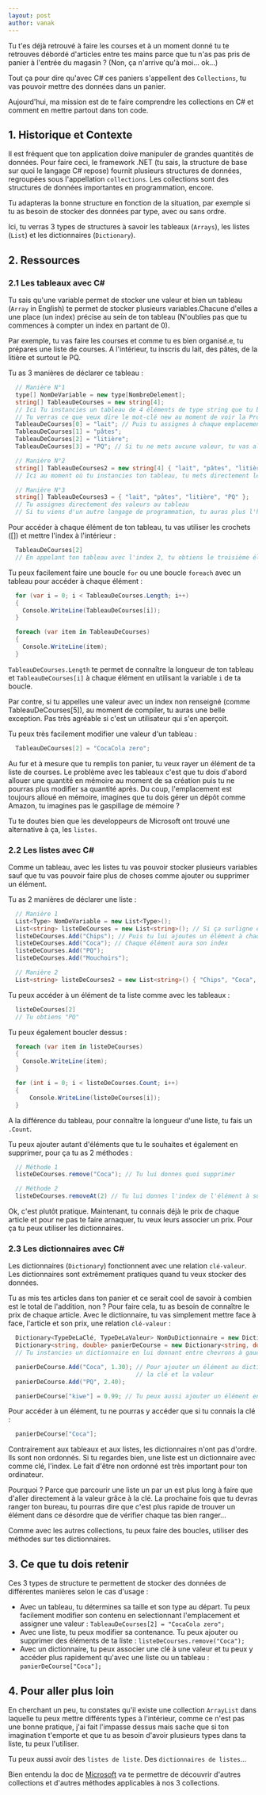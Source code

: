 ```yaml
---
layout: post
author: vanak
---
```


Tu t'es déjà retrouvé à faire les courses et à un moment donné tu te retrouves débordé d'articles entre tes mains parce que tu n'as pas pris de panier à l'entrée du magasin ? (Non, ça n'arrive qu'à moi... ok...)

Tout ça pour dire qu'avec C# ces paniers s'appellent des `Collections`, tu vas pouvoir mettre des données dans un panier.

Aujourd'hui, ma mission est de te faire comprendre les collections en C# et comment en mettre partout dans ton code.

## 1. Historique et Contexte
Il est fréquent que ton application doive manipuler de grandes quantités de données. Pour faire ceci, le framework .NET (tu sais, la structure de base sur quoi le langage C# repose) fournit plusieurs structures de données, regroupées sous l'appellation `collections`. Les collections sont des structures de données importantes en programmation, encore. 

Tu adapteras la bonne structure en fonction de la situation, par exemple si tu as besoin de stocker des données par type, avec ou sans ordre. 

Ici, tu verras 3 types de structures à savoir les tableaux (`Arrays`), les listes (`List`) et les dictionnaires (`Dictionary`).

## 2. Ressources
### 2.1 Les tableaux avec C#
Tu sais qu'une variable permet de stocker une valeur et bien un tableau (`Array` in English) te permet de stocker plusieurs variables.Chacune d'elles a une place (un index) précise au sein de ton tableau (N'oublies pas que tu commences à compter un index en partant de 0). 

Par exemple, tu vas faire les courses et comme tu es bien organisé.e, tu prépares une liste de courses. A l'intérieur, tu inscris du lait, des pâtes, de la litière et surtout le PQ. 

Tu as 3 manières de déclarer ce tableau : 
```cs
  // Manière N°1 
  type[] NomDeVariable = new type[NombreDelement];
  string[] TableauDeCourses = new string[4];
  // Ici Tu instancies un tableau de 4 éléments de type string que tu bloques en mémoire
  // Tu verras ce que veux dire le mot-clé new au moment de voir la Programmation Orientée Objet 
  TableauDeCourses[0] = "lait"; // Puis tu assignes à chaque emplacement une valeur, ici à l'emplacement 0
  TableauDeCourses[1] = "pâtes"; 
  TableauDeCourses[2] = "litière";
  TableauDeCourses[3] = "PQ"; // Si tu ne mets aucune valeur, tu vas allouer de l'espace en mémoire pour rien

  // Manière N°2
  string[] TableauDeCourses2 = new string[4] { "lait", "pâtes", "litière", "PQ" };
  // Ici au moment où tu instancies ton tableau, tu mets directement les valeurs correspondantes

  // Manière N°3
  string[] TableauDeCourses3 = { "lait", "pâtes", "litière", "PQ" };
  // Tu assignes directement des valeurs au tableau
  // Si tu viens d'un autre langage de programmation, tu auras plus l'habitude avec celui là
```

Pour accéder à chaque élément de ton tableau, tu vas utiliser les crochets ([]) et mettre l'index à l'intérieur :
```cs
  TableauDeCourses[2] 
  // En appelant ton tableau avec l'index 2, tu obtiens le troisième élément de ton tableau : "litière"
```

Tu peux facilement faire une boucle `for` ou une boucle `foreach` avec un tableau pour accéder à chaque élément :
```cs
  for (var i = 0; i < TableauDeCourses.Length; i++)
  {
    Console.WriteLine(TableauDeCourses[i]);
  }

  foreach (var item in TableauDeCourses)
  {
    Console.WriteLine(item);
  }
```
`TableauDeCourses.Length` te permet de connaître la longueur de ton tableau et `TableauDeCourses[i]` à chaque élément en utilisant la variable `i` de ta boucle.

Par contre, si tu appelles une valeur avec un index non renseigné (comme TableauDeCourses[5]), au moment de compiler, tu auras une belle exception. Pas très agréable si c'est un utilisateur qui s'en aperçoit.

Tu peux très facilement modifier une valeur d'un tableau :
```cs
  TableauDeCourses[2] = "CocaCola zero";
```

Au fur et à mesure que tu remplis ton panier, tu veux rayer un élément de ta liste de courses. Le problème avec les tableaux c'est que tu dois d'abord allouer une quantité en mémoire au moment de sa création puis tu ne pourras plus modifier sa quantité après. Du coup, l'emplacement est toujours alloué en mémoire, imagines que tu dois gérer un dépôt comme Amazon, tu imagines pas le gaspillage de mémoire ?

Tu te doutes bien que les developpeurs de Microsoft ont trouvé une alternative à ça, les `listes`.

### 2.2 Les listes avec C#
Comme un tableau, avec les listes tu vas pouvoir stocker plusieurs variables sauf que tu vas pouvoir faire plus de choses comme ajouter ou supprimer un élément.

Tu as 2 manières de déclarer une liste : 
```cs
  // Manière 1
  List<Type> NomDeVariable = new List<Type>();
  List<string> listeDeCourses = new List<string>(); // Si ça surligne en rouge, n'oublies pas de faire le using 
  listeDeCourses.Add("Chips"); // Puis tu lui ajoutes un élément à chaque fois
  listeDeCourses.Add("Coca"); // Chaque élément aura son index
  listeDeCourses.Add("PQ");
  listeDeCourses.Add("Mouchoirs");

  // Manière 2
  List<string> listeDeCourses2 = new List<string>() { "Chips", "Coca", "PQ", "Mouchoirs" }; 
```

Tu peux accéder à un élément de ta liste comme avec les tableaux : 
```cs
  listeDeCourses[2]
  // Tu obtiens "PQ"
```

Tu peux également boucler dessus : 
```cs
  foreach (var item in listeDeCourses)
  {
    Console.WriteLine(item);
  } 

  for (int i = 0; i < listeDeCourses.Count; i++)
  {
      Console.WriteLine(listeDeCourses[i]);
  }
```
A la différence du tableau, pour connaître la longueur d'une liste, tu fais un `.Count`.

Tu peux ajouter autant d'éléments que tu le souhaites et également en supprimer, pour ça tu as 2 méthodes :
```cs
  // Méthode 1 
  listeDeCourses.remove("Coca"); // Tu lui donnes quoi supprimer

  // Méthode 2
  listeDeCourses.removeAt(2) // Tu lui donnes l'index de l'élément à supprimer
```

Ok, c'est plutôt pratique. Maintenant, tu connais déjà le prix de chaque article et pour ne pas te faire arnaquer, tu veux leurs associer un prix. Pour ça tu peux utiliser les dictionnaires.

### 2.3 Les dictionnaires avec C#
Les dictionnaires (`Dictionary`) fonctionnent avec une relation `clé-valeur`. Les dictionnaires sont extrêmement pratiques quand tu veux stocker des données.

Tu as mis tes articles dans ton panier et ce serait cool de savoir à combien est le total de l'addition, non ? Pour faire cela, tu as besoin de connaître le prix de chaque article. Avec le dictionnaire, tu vas simplement mettre face à face, l'article et son prix, une relation `clé-valeur` : 
```cs
  Dictionary<TypeDeLaClé, TypeDeLaValeur> NomDuDictionnaire = new Dictionary<TypeDeLaClé, TypeDeLaValeur>();
  Dictionary<string, double> panierDeCourse = new Dictionary<string, double>();
  // Tu instancies un dictionnaire en lui donnant entre chevrons à gauche le type de la clé et à droite le type de la valeur

  panierDeCourse.Add("Coca", 1.30); // Pour ajouter un élément au dictionnaire, tu utilises la méthode .Add et tu fournis 
                                    // la clé et la valeur
  panierDeCourse.Add("PQ", 2.40); 

  panierDeCourse["kiwe"] = 0.99; // Tu peux aussi ajouter un élément en mettant la clé entre crochet et assigné une valeur
```

Pour accéder à un élément, tu ne pourras y accéder que si tu connais la clé : 
```cs
  panierDeCourse["Coca"];
```
Contrairement aux tableaux et aux listes, les dictionnaires n'ont pas d'ordre. Ils sont non ordonnés. Si tu regardes bien, une liste est un dictionnaire avec comme clé, l'index. Le fait d'être non ordonné est très important pour ton ordinateur. 

Pourquoi ? Parce que parcourir une liste un par un est plus long à faire que d'aller directement à la valeur grâce à la clé. La prochaine fois que tu devras ranger ton bureau, tu pourras dire que c'est plus rapide de trouver un élément dans ce désordre que de vérifier chaque tas bien ranger... 

Comme avec les autres collections, tu peux faire des boucles, utiliser des méthodes sur tes dictionnaires.

## 3. Ce que tu dois retenir
Ces 3 types de structure te permettent de stocker des données de différentes manières selon le cas d'usage :
* Avec un tableau, tu détermines sa taille et son type au départ. Tu peux facilement modifier son contenu en selectionnant l'emplacement et assigner une valeur : `TableauDeCourses[2] = "CocaCola zero";`
* Avec une liste, tu peux modifier sa contenance. Tu peux ajouter ou supprimer des éléments de ta liste : `listeDeCourses.remove("Coca");`
* Avec un dictionnaire, tu peux associer une clé à une valeur et tu peux y accéder plus rapidement qu'avec une liste ou un tableau : 
`panierDeCourse["Coca"];`

## 4. Pour aller plus loin
En cherchant un peu, tu constates qu'il existe une collection `ArrayList` dans laquelle tu peux mettre différents types à l'intérieur, comme ce n'est pas une bonne pratique, j'ai fait l'impasse dessus mais sache que si ton imagination t'emporte et que tu as besoin d'avoir plusieurs types dans ta liste, tu peux l'utiliser.

Tu peux aussi avoir des `listes de liste`. Des `dictionnaires de listes`...

Bien entendu la doc de [Microsoft](https://docs.microsoft.com/fr-fr/dotnet/api/system.collections.generic.list-1?view=net-5.0) va te permettre de découvrir d'autres collections et d'autres méthodes applicables à nos 3 collections.
